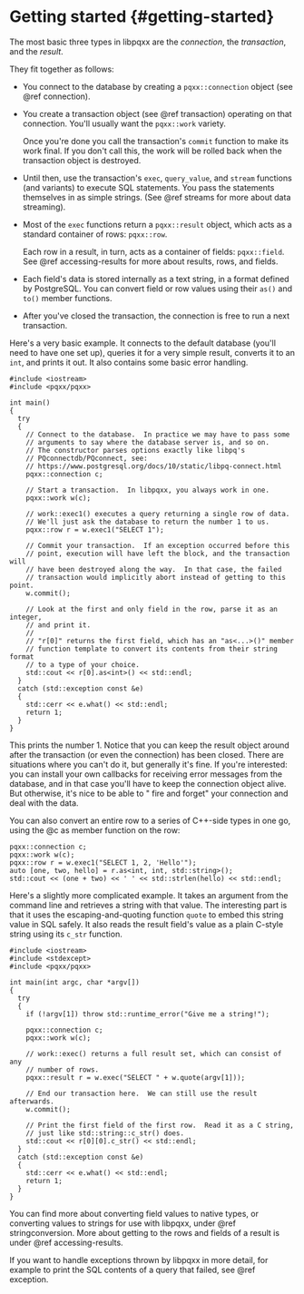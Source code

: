Getting started {#getting-started}
===============

The most basic three types in libpqxx are the _connection_, the _transaction_, and the _result_.

They fit together as follows:

* You connect to the database by creating a `pqxx::connection` object (see @ref connection).

* You create a transaction object (see @ref transaction) operating on that connection. You'll usually want the `pqxx::work` variety.

  Once you're done you call the transaction's `commit` function to make its work final. If you don't call this, the work will be rolled back
  when the transaction object is destroyed.

* Until then, use the transaction's `exec`, `query_value`, and `stream`
  functions (and variants) to execute SQL statements. You pass the statements themselves in as simple strings.  (See @ref streams for more
  about data streaming).

* Most of the `exec` functions return a `pqxx::result` object, which acts as a standard container of rows: `pqxx::row`.

  Each row in a result, in turn, acts as a container of fields: `pqxx::field`. See @ref accessing-results for more about results, rows, and
  fields.

* Each field's data is stored internally as a text string, in a format defined by PostgreSQL. You can convert field or row values using
  their `as()` and
  `to()` member functions.

* After you've closed the transaction, the connection is free to run a next transaction.

Here's a very basic example. It connects to the default database (you'll need to have one set up), queries it for a very simple result,
converts it to an `int`, and prints it out. It also contains some basic error handling.

    #include <iostream>
    #include <pqxx/pqxx>

    int main()
    {
      try
      {
        // Connect to the database.  In practice we may have to pass some
        // arguments to say where the database server is, and so on.
        // The constructor parses options exactly like libpq's
        // PQconnectdb/PQconnect, see:
        // https://www.postgresql.org/docs/10/static/libpq-connect.html
        pqxx::connection c;

        // Start a transaction.  In libpqxx, you always work in one.
        pqxx::work w(c);

        // work::exec1() executes a query returning a single row of data.
        // We'll just ask the database to return the number 1 to us.
        pqxx::row r = w.exec1("SELECT 1");

        // Commit your transaction.  If an exception occurred before this
        // point, execution will have left the block, and the transaction will
        // have been destroyed along the way.  In that case, the failed
        // transaction would implicitly abort instead of getting to this point.
        w.commit();

        // Look at the first and only field in the row, parse it as an integer,
        // and print it.
        //
        // "r[0]" returns the first field, which has an "as<...>()" member
        // function template to convert its contents from their string format
        // to a type of your choice.
        std::cout << r[0].as<int>() << std::endl;
      }
      catch (std::exception const &e)
      {
        std::cerr << e.what() << std::endl;
        return 1;
      }
    }

This prints the number 1. Notice that you can keep the result object around after the transaction (or even the connection) has been closed.
There are situations where you can't do it, but generally it's fine. If you're interested: you can install your own callbacks for receiving
error messages from the database, and in that case you'll have to keep the connection object alive. But otherwise, it's nice to be able to "
fire and forget" your connection and deal with the data.

You can also convert an entire row to a series of C++-side types in one go, using the @c as member function on the row:

    pqxx::connection c;
    pqxx::work w(c);
    pqxx::row r = w.exec1("SELECT 1, 2, 'Hello'");
    auto [one, two, hello] = r.as<int, int, std::string>();
    std::cout << (one + two) << ' ' << std::strlen(hello) << std::endl;

Here's a slightly more complicated example. It takes an argument from the command line and retrieves a string with that value. The
interesting part is that it uses the escaping-and-quoting function `quote` to embed this string value in SQL safely. It also reads the
result field's value as a plain C-style string using its `c_str` function.

    #include <iostream>
    #include <stdexcept>
    #include <pqxx/pqxx>

    int main(int argc, char *argv[])
    {
      try
      {
        if (!argv[1]) throw std::runtime_error("Give me a string!");

        pqxx::connection c;
        pqxx::work w(c);

        // work::exec() returns a full result set, which can consist of any
        // number of rows.
        pqxx::result r = w.exec("SELECT " + w.quote(argv[1]));

        // End our transaction here.  We can still use the result afterwards.
        w.commit();

        // Print the first field of the first row.  Read it as a C string,
        // just like std::string::c_str() does.
        std::cout << r[0][0].c_str() << std::endl;
      }
      catch (std::exception const &e)
      {
        std::cerr << e.what() << std::endl;
        return 1;
      }
    }

You can find more about converting field values to native types, or converting values to strings for use with libpqxx, under @ref
stringconversion. More about getting to the rows and fields of a result is under @ref accessing-results.

If you want to handle exceptions thrown by libpqxx in more detail, for example to print the SQL contents of a query that failed, see @ref
exception.
